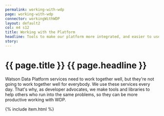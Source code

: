 ```yaml
---
permalink: working-with-wdp
page: working-with-wdp
connector: workingWithWDP
layout: default2
col: m4 s12
title: Working with the Platform
headline: Tools to make our platform more integrated, and easier to use.
story: 
---
```


# <span>{{ page.title }}</span> {{ page.headline }}

Watson Data Platform services need to work together well, but they're not going to work together well for everybody. We use these services every day. That's why, as developer advocates, we make tools and libraries to help others who run into the same problems, so they can be more productive working with WDP.

{% include item.html %}



